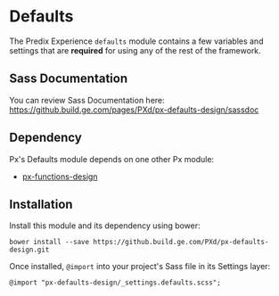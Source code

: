 # Defaults

The Predix Experience `defaults` module contains a few variables and settings that are **required** for using any of the rest of the framework.

## Sass Documentation

You can review Sass Documentation here: https://github.build.ge.com/pages/PXd/px-defaults-design/sassdoc

## Dependency

Px's Defaults module depends on one other Px module:

* [px-functions-design](https://github.build.ge.com/PXd/px-functions-design)

## Installation

Install this module and its dependency using bower:

    bower install --save https://github.build.ge.com/PXd/px-defaults-design.git

Once installed, `@import` into your project's Sass file in its Settings layer:

    @import "px-defaults-design/_settings.defaults.scss";